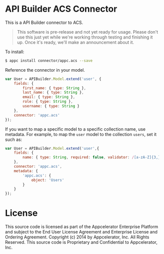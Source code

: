 # API Builder ACS Connector

This is a API Builder connector to ACS.

> This software is pre-release and not yet ready for usage.  Please don't use this just yet while we're working through testing and finishing it up. Once it's ready, we'll make an announcement about it.

To install:

```bash
$ appc install connector/appc.acs --save
```

Reference the connector in your model.

```javascript
var User = APIBuilder.Model.extend('user', {
	fields: {
		first_name: { type: String },
		last_name: { type: String },
		email: { type: String },
		role: { type: String },
		username: { type: String }
	},
	connector: 'appc.acs'
});
```

If you want to map a specific model to a specific collection name, use metadata.  For example, to map the `user` model to the collection `users`, set it such as:

```javascript
var User = APIBuilder.Model.extend('user',{
	fields: {
		name: { type: String, required: false, validator: /[a-zA-Z]{3,}/ }
	},
	connector: 'appc.acs',
	metadata: {
		'appc.acs': {
			object: 'Users'
		}
	}
});
```

# License

This source code is licensed as part of the Appcelerator Enterprise Platform and subject to the End User License Agreement and Enterprise License and Ordering Agreement. Copyright (c) 2014 by Appcelerator, Inc. All Rights Reserved. This source code is Proprietary and Confidential to Appcelerator, Inc.

